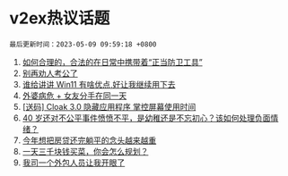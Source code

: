 # v2ex热议话题

`最后更新时间：2023-05-09 09:59:18 +0800`

1. [如何合理的，合法的在日常中携带着“正当防卫工具”](https://www.v2ex.com/t/938259)
1. [别再劝人考公了](https://www.v2ex.com/t/938211)
1. [谁给讲讲 Win11 有啥优点,好让我继续用下去](https://www.v2ex.com/t/938221)
1. [外婆病危 + 女友分手在同一天](https://www.v2ex.com/t/938311)
1. [[送码] Cloak 3.0 隐藏应用程序 掌控屏幕使用时间](https://www.v2ex.com/t/938316)
1. [40 岁还对不公平事件愤愤不平，是幼稚还是不忘初心？该如何处理负面情绪？](https://www.v2ex.com/t/938222)
1. [今年想把房贷还完躺平的念头越来越重](https://www.v2ex.com/t/938367)
1. [一天三千块钱买菜，你会怎么规划？](https://www.v2ex.com/t/938229)
1. [我司一个外包人员让我开眼了](https://www.v2ex.com/t/938335)

